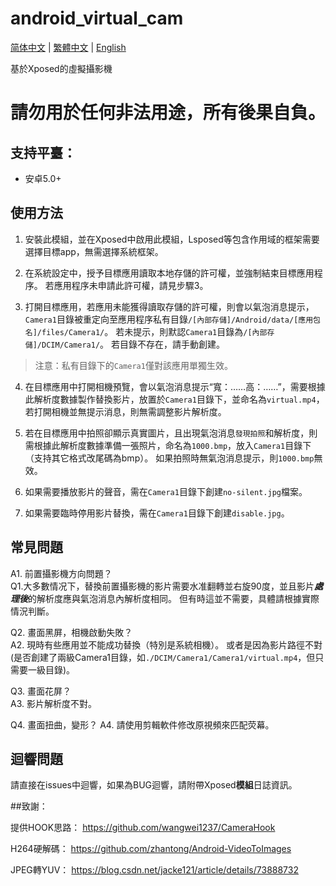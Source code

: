 # android_virtual_cam

[简体中文](./README.md) | [繁體中文](./README_tc.md) | [English](./README_en.md)

基於Xposed的虛擬攝影機

# 請勿用於任何非法用途，所有後果自負。

## 支持平臺：

- 安卓5.0+

## 使用方法

1. 安裝此模組，並在Xposed中啟用此模組，Lsposed等包含作用域的框架需要選擇目標app，無需選擇系統框架。

2. 在系統設定中，授予目標應用讀取本地存儲的許可權，並強制結束目標應用程序。 若應用程序未申請此許可權，請見步驟3。

3. 打開目標應用，若應用未能獲得讀取存儲的許可權，則會以氣泡消息提示，`Camera1`目錄被重定向至應用程序私有目錄`/[內部存儲]/Android/data/[應用包名]/files/Camera1/`。 若未提示，則默認`Camera1`目錄為`/[內部存儲]/DCIM/Camera1/`。 若目錄不存在，請手動創建。

> 注意：私有目錄下的`Camera1`僅對該應用單獨生效。

4. 在目標應用中打開相機預覽，會以氣泡消息提示“寬：……高：……”，需要根據此解析度數據製作替換影片，放置於`Camera1`目錄下，並命名為`virtual.mp4`，若打開相機並無提示消息，則無需調整影片解析度。

5. 若在目標應用中拍照卻顯示真實圖片，且出現氣泡消息`發現拍照`和解析度，則需根據此解析度數據準備一張照片，命名為`1000.bmp`，放入`Camera1`目錄下（支持其它格式改尾碼為bmp）。 如果拍照時無氣泡消息提示，則`1000.bmp`無效。

6. 如果需要播放影片的聲音，需在`Camera1`目錄下創建`no-silent.jpg`檔案。

7. 如果需要臨時停用影片替換，需在`Camera1`目錄下創建`disable.jpg`。

## 常見問題

A1. 前置攝影機方向問題？  
Q1.大多數情况下，替換前置攝影機的影片需要水准翻轉並右旋90度，並且影片***處理後***的解析度應與氣泡消息內解析度相同。 但有時這並不需要，具體請根據實際情況判斷。

Q2. 畫面黑屏，相機啟動失敗？  
A2. 現時有些應用並不能成功替換（特別是系統相機）。 或者是因為影片路徑不對(是否創建了兩級Camera1目錄，如`./DCIM/Camera1/Camera1/virtual.mp4`，但只需要一級目錄)。

Q3. 畫面花屏？  
A3. 影片解析度不對。

Q4. 畫面扭曲，變形？
A4. 請使用剪輯軟件修改原視頻來匹配荧幕。

## 迴響問題

請直接在issues中迴響，如果為BUG迴響，請附帶Xposed**模組**日誌資訊。


##致謝：

提供HOOK思路： https://github.com/wangwei1237/CameraHook

H264硬解碼： https://github.com/zhantong/Android-VideoToImages

JPEG轉YUV： https://blog.csdn.net/jacke121/article/details/73888732
